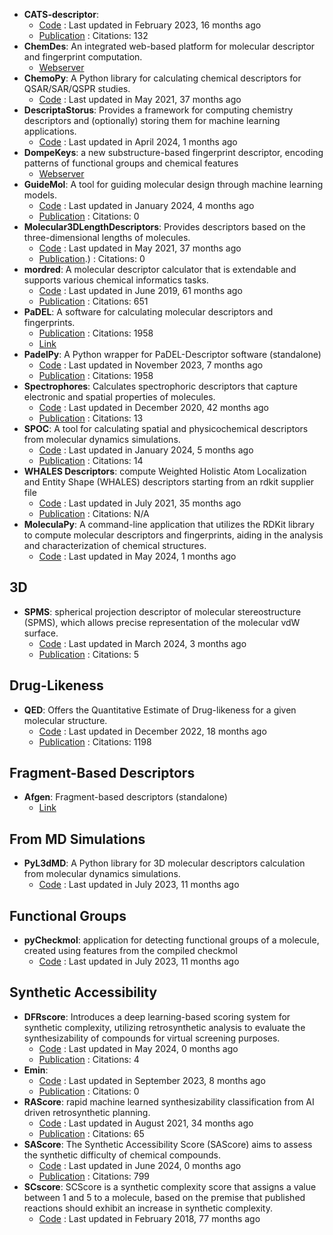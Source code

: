 - **CATS-descriptor**: 
	- [Code](https://github.com/alexarnimueller/cats-descriptor) : Last updated in February 2023, 16 months ago
	- [Publication](https://doi.org/10.1002%2Fminf.201200141) : Citations: 132
- **ChemDes**: An integrated web-based platform for molecular descriptor and fingerprint computation.
	- [Webserver](http://www.scbdd.com/chemdes/)
- **ChemoPy**: A Python library for calculating chemical descriptors for QSAR/SAR/QSPR studies.
	- [Code](https://github.com/ifyoungnet/Chemopy?tab=readme-ov-file) : Last updated in May 2021, 37 months ago
- **DescriptaStorus**: Provides a framework for computing chemistry descriptors and (optionally) storing them for machine learning applications.
	- [Code](https://github.com/bp-kelley/descriptastorus) : Last updated in April 2024, 1 months ago
- **DompeKeys**: a new substructure-based fingerprint descriptor, encoding patterns of functional groups and chemical features
	- [Webserver](https://dompekeys.exscalate.eu/)
- **GuideMol**: A tool for guiding molecular design through machine learning models.
	- [Code](https://github.com/jairesdesousa/guidemol) : Last updated in January 2024, 4 months ago
	- [Publication](https://doi.org/10.1002/minf.202300190) : Citations: 0
- **Molecular3DLengthDescriptors**: Provides descriptors based on the three-dimensional lengths of molecules.
	- [Code](https://github.com/ThomasJewson/Molecular3DLengthDescriptors) : Last updated in May 2021, 37 months ago
	- [Publication](https://doi.org/10.1021/acs.jcim.6b00565).) : Citations: 0
- **mordred**: A molecular descriptor calculator that is extendable and supports various chemical informatics tasks.
	- [Code](https://github.com/mordred-descriptor/mordred) : Last updated in June 2019, 61 months ago
	- [Publication](https://doi.org/10.1186/s13321-018-0258-y) : Citations: 651
- **PaDEL**: A software for calculating molecular descriptors and fingerprints.
	- [Publication](https://doi.org/10.1002/jcc.21707) : Citations: 1958
	- [Link](http://yapcwsoft.com/dd/padeldescriptor/)
- **PadelPy**: A Python wrapper for PaDEL-Descriptor software (standalone)
	- [Code](https://github.com/ecrl/padelpy) : Last updated in November 2023, 7 months ago
	- [Publication](https://doi.org/10.1002/jcc.21707) : Citations: 1958
- **Spectrophores**: Calculates spectrophoric descriptors that capture electronic and spatial properties of molecules.
	- [Code](https://github.com/silicos-it/spectrophore) : Last updated in December 2020, 42 months ago
	- [Publication](https://doi.org/10.1186/s13321-018-0268-9) : Citations: 13
- **SPOC**: A tool for calculating spatial and physicochemical descriptors from molecular dynamics simulations.
	- [Code](https://github.com/WhitestoneYang/spoc) : Last updated in January 2024, 5 months ago
	- [Publication](https://doi.org/10.1002/cphc.202200255) : Citations: 14
- **WHALES Descriptors**: compute Weighted Holistic Atom Localization and Entity Shape (WHALES) descriptors starting from an rdkit supplier file
	- [Code](https://github.com/grisoniFr/whales_descriptors) : Last updated in July 2021, 35 months ago
	- [Publication](https://www.nature.com/articles/s42004-018-0043-x) : Citations: N/A
- **MoleculaPy**: A command-line application that utilizes the RDKit library to compute molecular descriptors and fingerprints, aiding in the analysis and characterization of chemical structures.
	- [Code](https://github.com/kamilpytlak/MoleculaPy) : Last updated in May 2024, 1 months ago

## **3D**
- **SPMS**: spherical projection descriptor of molecular stereostructure (SPMS), which allows precise representation of the molecular vdW surface.
	- [Code](https://github.com/licheng-xu-echo/SPMS) : Last updated in March 2024, 3 months ago
	- [Publication](https://doi.org/10.1055/s-0040-1705977) : Citations: 5

## **Drug-Likeness**
- **QED**: Offers the Quantitative Estimate of Drug-likeness for a given molecular structure.
	- [Code](https://github.com/silicos-it/qed) : Last updated in December 2022, 18 months ago
	- [Publication](http://dx.doi.org/10.1038/nchem.1243) : Citations: 1198

## **Fragment-Based Descriptors**
- **Afgen**: Fragment-based descriptors (standalone)
	- [Link](http://glaros.dtc.umn.edu/gkhome/afgen/overview)

## **From MD Simulations**
- **PyL3dMD**: A Python library for 3D molecular descriptors calculation from molecular dynamics simulations.
	- [Code](https://github.com/panwarp/PyL3dMD) : Last updated in July 2023, 11 months ago

## **Functional Groups**
- **pyCheckmol**: application for detecting functional groups of a molecule, created using features from the compiled checkmol
	- [Code](https://github.com/jeffrichardchemistry/pyCheckmol) : Last updated in July 2023, 11 months ago

## **Synthetic Accessibility**
- **DFRscore**: Introduces a deep learning-based scoring system for synthetic complexity, utilizing retrosynthetic analysis to evaluate the synthesizability of compounds for virtual screening purposes.
	- [Code](https://github.com/Hwoo-Kim/DFRscore) : Last updated in May 2024, 0 months ago
	- [Publication](https://doi.org/10.1021/acs.jcim.3c01134) : Citations: 4
- **Emin**: 
	- [Code](https://github.com/andrewlee1030/Emin-A-First-Principles-Thermochemical-Descriptor-for-Predicting-Molecular-Synthesizability) : Last updated in September 2023, 8 months ago
	- [Publication](https://doi.org/10.1021/acs.jcim.3c01583) : Citations: 0
- **RAScore**: rapid machine learned synthesizability classification from AI driven retrosynthetic planning.
	- [Code](https://github.com/reymond-group/RAscore) : Last updated in August 2021, 34 months ago
	- [Publication](https://doi.org/10.1039/d0sc05401a) : Citations: 65
- **SAScore**: The Synthetic Accessibility Score (SAScore) aims to assess the synthetic difficulty of chemical compounds.
	- [Code](https://github.com/rdkit/rdkit/tree/master/Contrib/SA_Score) : Last updated in June 2024, 0 months ago
	- [Publication](https://doi.org/10.1186/1758-2946-1-8) : Citations: 799
- **SCscore**: SCScore is a synthetic complexity score that assigns a value between 1 and 5 to a molecule, based on the premise that published reactions should exhibit an increase in synthetic complexity.
	- [Code](https://github.com/connorcoley/scscore) : Last updated in February 2018, 77 months ago
